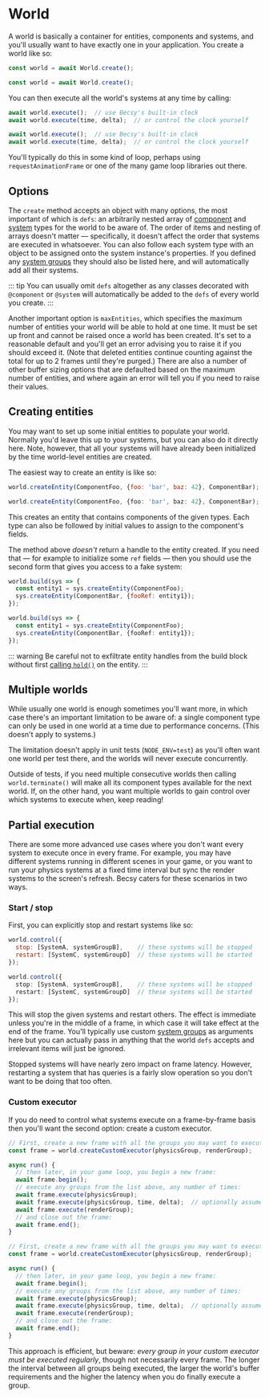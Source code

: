<language-switcher/>

# World

A world is basically a container for entities, components and systems, and you'll usually want to have exactly one in your application.  You create a world like so:

```js
const world = await World.create();
```
```ts
const world = await World.create();
```

You can then execute all the world's systems at any time by calling:
```js
await world.execute();  // use Becsy's built-in clock
await world.execute(time, delta);  // or control the clock yourself
```
```ts
await world.execute();  // use Becsy's built-in clock
await world.execute(time, delta);  // or control the clock yourself
```

You'll typically do this in some kind of loop, perhaps using `requestAnimationFrame` or one of the many game loop libraries out there.

## Options

The `create` method accepts an object with many options, the most important of which is `defs`: an arbitrarily nested array of [component](./components) and [system](./systems) types for the world to be aware of.  The order of items and nesting of arrays doesn't matter &mdash; specifically, it doesn't affect the order that systems are executed in whatsoever.  You can also follow each system type with an object to be assigned onto the system instance's properties.  If you defined any [system groups](./systems#groups) they should also be listed here, and will automatically add all their systems.

<div class="only-ts">

::: tip
You can usually omit `defs` altogether as any classes decorated with `@component` or `@system` will automatically be added to the `defs` of every world you create.
:::

</div>

Another important option is `maxEntities`, which specifies the maximum number of entities your world will be able to hold at one time.  It must be set up front and cannot be raised once a world has been created.  It's set to a reasonable default and you'll get an error advising you to raise it if you should exceed it.  (Note that deleted entities continue counting against the total for up to 2 frames until they're purged.)  There are also a number of other buffer sizing options that are defaulted based on the maximum number of entities, and where again an error will tell you if you need to raise their values.

## Creating entities

You may want to set up some initial entities to populate your world.  Normally you'd leave this up to your systems, but you can also do it directly here.  Note, however, that all your systems will have already been initialized by the time world-level entities are created.

The easiest way to create an entity is like so:
```js
world.createEntity(ComponentFoo, {foo: 'bar', baz: 42}, ComponentBar);
```
```ts
world.createEntity(ComponentFoo, {foo: 'bar', baz: 42}, ComponentBar);
```

This creates an entity that contains components of the given types.  Each type can also be followed by initial values to assign to the component's fields.

The method above *doesn't* return a handle to the entity created.  If you need that &mdash; for example to initialize some `ref` fields &mdash; then you should use the second form that gives you access to a fake system:
```js
world.build(sys => {
  const entity1 = sys.createEntity(ComponentFoo);
  sys.createEntity(ComponentBar, {fooRef: entity1});
});
```
```ts
world.build(sys => {
  const entity1 = sys.createEntity(ComponentFoo);
  sys.createEntity(ComponentBar, {fooRef: entity1});
});
```

::: warning
Be careful not to exfiltrate entity handles from the build block without first [calling `hold()`](./entities#holding-handles) on the entity.
:::

## Multiple worlds

While usually one world is enough sometimes you'll want more, in which case there's an important limitation to be aware of:  a single component type can only be used in one world at a time due to performance concerns.  (This doesn't apply to systems.)

The limitation doesn't apply in unit tests (`NODE_ENV=test`) as you'll often want one world per test there, and the worlds will never execute concurrently.

Outside of tests, if you need multiple consecutive worlds then calling `world.terminate()` will make all its component types available for the next world.  If, on the other hand, you want multiple worlds to gain control over which systems to execute when, keep reading!

## Partial execution

There are some more advanced use cases where you don't want every system to execute once in every frame.  For example, you may have different systems running in different scenes in your game, or you want to run your physics systems at a fixed time interval but sync the render systems to the screen's refresh.  Becsy caters for these scenarios in two ways.

### Start / stop

First, you can explicitly stop and restart systems like so:
```js
world.control({
  stop: [SystemA, systemGroupB],    // these systems will be stopped
  restart: [SystemC, systemGroupD]  // these systems will be started
});
```
```ts
world.control({
  stop: [SystemA, systemGroupB],    // these systems will be stopped
  restart: [SystemC, systemGroupD]  // these systems will be started
});
```

This will stop the given systems and restart others.  The effect is immediate unless you're in the middle of a frame, in which case it will take effect at the end of the frame.  You'll typically use custom [system groups](./systems#groups) as arguments here but you can actually pass in anything that the world `defs` accepts and irrelevant items will just be ignored.

Stopped systems will have nearly zero impact on frame latency.  However, restarting a system that has queries is a fairly slow operation so you don't want to be doing that too often.

### Custom executor

If you do need to control what systems execute on a frame-by-frame basis then you'll want the second option: create a custom executor.

```js
// First, create a new frame with all the groups you may want to execute
const frame = world.createCustomExecutor(physicsGroup, renderGroup);

async run() {
  // then later, in your game loop, you begin a new frame:
  await frame.begin();
  // execute any groups from the list above, any number of times:
  await frame.execute(physicsGroup);
  await frame.execute(physicsGroup, time, delta);  // optionally assume control of the clock
  await frame.execute(renderGroup);
  // and close out the frame:
  await frame.end();
}
```
```ts
// First, create a new frame with all the groups you may want to execute
const frame = world.createCustomExecutor(physicsGroup, renderGroup);

async run() {
  // then later, in your game loop, you begin a new frame:
  await frame.begin();
  // execute any groups from the list above, any number of times:
  await frame.execute(physicsGroup);
  await frame.execute(physicsGroup, time, delta);  // optionally assume control of the clock
  await frame.execute(renderGroup);
  // and close out the frame:
  await frame.end();
}
```

This approach is efficient, but beware: *every group in your custom executor must be executed regularly*, though not necessarily every frame.  The longer the interval between all groups being executed, the larger the world's buffer requirements and the higher the latency when you do finally execute a group.
